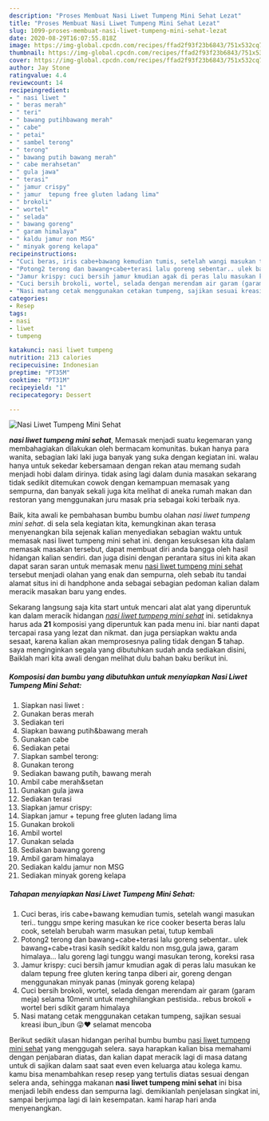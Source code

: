 ```yaml
---
description: "Proses Membuat Nasi Liwet Tumpeng Mini Sehat Lezat"
title: "Proses Membuat Nasi Liwet Tumpeng Mini Sehat Lezat"
slug: 1099-proses-membuat-nasi-liwet-tumpeng-mini-sehat-lezat
date: 2020-08-29T16:07:55.818Z
image: https://img-global.cpcdn.com/recipes/ffad2f93f23b6843/751x532cq70/nasi-liwet-tumpeng-mini-sehat-foto-resep-utama.jpg
thumbnail: https://img-global.cpcdn.com/recipes/ffad2f93f23b6843/751x532cq70/nasi-liwet-tumpeng-mini-sehat-foto-resep-utama.jpg
cover: https://img-global.cpcdn.com/recipes/ffad2f93f23b6843/751x532cq70/nasi-liwet-tumpeng-mini-sehat-foto-resep-utama.jpg
author: Jay Stone
ratingvalue: 4.4
reviewcount: 14
recipeingredient:
- " nasi liwet "
- " beras merah"
- " teri"
- " bawang putihbawang merah"
- " cabe"
- " petai"
- " sambel terong"
- " terong"
- " bawang putih bawang merah"
- " cabe merahsetan"
- " gula jawa"
- " terasi"
- " jamur crispy"
- " jamur  tepung free gluten ladang lima"
- " brokoli"
- " wortel"
- " selada"
- " bawang goreng"
- " garam himalaya"
- " kaldu jamur non MSG"
- " minyak goreng kelapa"
recipeinstructions:
- "Cuci beras, iris cabe+bawang kemudian tumis, setelah wangi masukan teri.. tunggu smpe kering masukan ke rice cooker beserta beras lalu cook, setelah berubah warm masukan petai, tutup kembali"
- "Potong2 terong dan bawang+cabe+terasi lalu goreng sebentar.. ulek bawang+cabe+trasi kasih sedikit kaldu non msg,gula jawa, garam himalaya... lalu goreng lagi tunggu wangi masukan terong, koreksi rasa"
- "Jamur krispy: cuci bersih jamur kmudian agak di peras lalu masukan ke dalam tepung free gluten kering tanpa diberi air, goreng dengan menggunakan minyak panas (minyak goreng kelapa)"
- "Cuci bersih brokoli, wortel, selada dengan merendam air garam (garam meja) selama 10menit untuk menghilangkan pestisida.. rebus brokoli + wortel beri sdikit garam himalaya"
- "Nasi matang cetak menggunakan cetakan tumpeng, sajikan sesuai kreasi ibun_ibun 😜❤️ selamat mencoba"
categories:
- Resep
tags:
- nasi
- liwet
- tumpeng

katakunci: nasi liwet tumpeng 
nutrition: 213 calories
recipecuisine: Indonesian
preptime: "PT35M"
cooktime: "PT31M"
recipeyield: "1"
recipecategory: Dessert

---
```



![Nasi Liwet Tumpeng Mini Sehat](https://img-global.cpcdn.com/recipes/ffad2f93f23b6843/751x532cq70/nasi-liwet-tumpeng-mini-sehat-foto-resep-utama.jpg)

<b><i>nasi liwet tumpeng mini sehat</i></b>, Memasak menjadi suatu kegemaran yang membahagiakan dilakukan oleh bermacam komunitas. bukan hanya para wanita, sebagian laki laki juga banyak yang suka dengan kegiatan ini. walau hanya untuk sekedar kebersamaan dengan rekan atau memang sudah menjadi hobi dalam dirinya. tidak asing lagi dalam dunia masakan sekarang tidak sedikit ditemukan cowok dengan kemampuan memasak yang sempurna, dan banyak sekali juga kita melihat di aneka rumah makan dan restoran yang menggunakan juru masak pria sebagai koki terbaik nya.

Baik, kita awali ke pembahasan bumbu bumbu olahan <i>nasi liwet tumpeng mini sehat</i>. di sela sela kegiatan kita, kemungkinan akan terasa menyenangkan bila sejenak kalian menyediakan sebagian waktu untuk memasak nasi liwet tumpeng mini sehat ini. dengan kesuksesan kita dalam memasak masakan tersebut, dapat membuat diri anda bangga oleh hasil hidangan kalian sendiri. dan juga disini dengan perantara situs ini kita akan dapat saran saran untuk memasak menu <u>nasi liwet tumpeng mini sehat</u> tersebut menjadi olahan yang enak dan sempurna, oleh sebab itu tandai alamat situs ini di handphone anda sebagai sebagian pedoman kalian dalam meracik masakan baru yang endes.




Sekarang langsung saja kita start untuk mencari alat alat yang diperuntuk kan dalam meracik hidangan <u><i>nasi liwet tumpeng mini sehat</i></u> ini. setidaknya harus ada <b>21</b> komposisi yang diperuntuk kan pada menu ini. biar nanti dapat tercapai rasa yang lezat dan nikmat. dan juga persiapkan waktu anda sesaat, karena kalian akan memprosesnya paling tidak dengan <b>5</b> tahap. saya menginginkan segala yang dibutuhkan sudah anda sediakan disini, Baiklah mari kita awali dengan melihat dulu bahan baku berikut ini.

<!--inarticleads1-->

##### Komposisi dan bumbu yang dibutuhkan untuk menyiapkan Nasi Liwet Tumpeng Mini Sehat:

1. Siapkan  nasi liwet :
1. Gunakan  beras merah
1. Sediakan  teri
1. Siapkan  bawang putih&amp;bawang merah
1. Gunakan  cabe
1. Sediakan  petai
1. Siapkan  sambel terong:
1. Gunakan  terong
1. Sediakan  bawang putih, bawang merah
1. Ambil  cabe merah&amp;setan
1. Gunakan  gula jawa
1. Sediakan  terasi
1. Siapkan  jamur crispy:
1. Siapkan  jamur + tepung free gluten ladang lima
1. Gunakan  brokoli
1. Ambil  wortel
1. Gunakan  selada
1. Sediakan  bawang goreng
1. Ambil  garam himalaya
1. Sediakan  kaldu jamur non MSG
1. Sediakan  minyak goreng kelapa




<!--inarticleads2-->

##### Tahapan menyiapkan Nasi Liwet Tumpeng Mini Sehat:

1. Cuci beras, iris cabe+bawang kemudian tumis, setelah wangi masukan teri.. tunggu smpe kering masukan ke rice cooker beserta beras lalu cook, setelah berubah warm masukan petai, tutup kembali
1. Potong2 terong dan bawang+cabe+terasi lalu goreng sebentar.. ulek bawang+cabe+trasi kasih sedikit kaldu non msg,gula jawa, garam himalaya... lalu goreng lagi tunggu wangi masukan terong, koreksi rasa
1. Jamur krispy: cuci bersih jamur kmudian agak di peras lalu masukan ke dalam tepung free gluten kering tanpa diberi air, goreng dengan menggunakan minyak panas (minyak goreng kelapa)
1. Cuci bersih brokoli, wortel, selada dengan merendam air garam (garam meja) selama 10menit untuk menghilangkan pestisida.. rebus brokoli + wortel beri sdikit garam himalaya
1. Nasi matang cetak menggunakan cetakan tumpeng, sajikan sesuai kreasi ibun_ibun 😜❤️ selamat mencoba




Berikut sedikit ulasan hidangan perihal bumbu bumbu <u>nasi liwet tumpeng mini sehat</u> yang menggugah selera. saya harapkan kalian bisa memahami dengan penjabaran diatas, dan kalian dapat meracik lagi di masa datang untuk di sajikan dalam saat saat even even keluarga atau kolega kamu. kamu bisa menambahkan resep resep yang tertulis diatas sesuai dengan selera anda, sehingga makanan <b>nasi liwet tumpeng mini sehat</b> ini bisa menjadi lebih endess dan sempurna lagi. demikianlah penjelasan singkat ini, sampai berjumpa lagi di lain kesempatan. kami harap hari anda menyenangkan.
